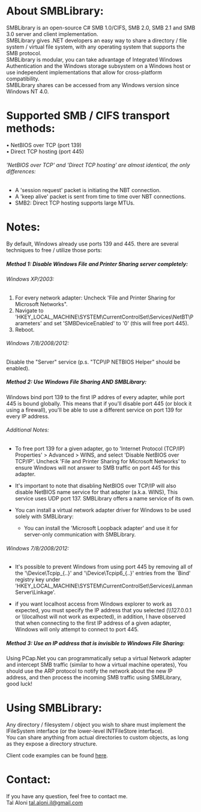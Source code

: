 About SMBLibrary:
=================
SMBLibrary is an open-source C# SMB 1.0/CIFS, SMB 2.0, SMB 2.1 and SMB 3.0 server and client implementation.  
SMBLibrary gives .NET developers an easy way to share a directory / file system / virtual file system, with any operating system that supports the SMB protocol.  
SMBLibrary is modular, you can take advantage of Integrated Windows Authentication and the Windows storage subsystem on a Windows host or use independent implementations that allow for cross-platform compatibility.  
SMBLibrary shares can be accessed from any Windows version since Windows NT 4.0.  

Supported SMB / CIFS transport methods:
=======================================
• NetBIOS over TCP (port 139)  
• Direct TCP hosting (port 445)

###### 'NetBIOS over TCP' and 'Direct TCP hosting' are almost identical, the only differences:
- A 'session request' packet is initiating the NBT connection.
- A 'keep alive' packet is sent from time to time over NBT connections.
- SMB2: Direct TCP hosting supports large MTUs.

Notes:
======
By default, Windows already use ports 139 and 445. there are several techniques to free / utilize those ports:

##### Method 1: Disable Windows File and Printer Sharing server completely:
###### Windows XP/2003:
1. For every network adapter: Uncheck 'File and Printer Sharing for Microsoft Networks".
2. Navigate to 'HKEY_LOCAL_MACHINE\SYSTEM\CurrentControlSet\Services\NetBT\Parameters' and set 'SMBDeviceEnabled' to '0' (this will free port 445).
3. Reboot.

###### Windows 7/8/2008/2012:
Disable the "Server" service (p.s. "TCP\IP NETBIOS Helper" should be enabled).

##### Method 2: Use Windows File Sharing AND SMBLibrary:
Windows bind port 139 to the first IP addres of every adapter, while port 445 is bound globally.
This means that if you'll disable port 445 (or block it using a firewall), you'll be able to use a different service on port 139 for every IP address.

###### Additional Notes:
* To free port 139 for a given adapter, go to 'Internet Protocol (TCP/IP) Properties' > Advanced > WINS, and select 'Disable NetBIOS over TCP/IP'.
Uncheck 'File and Printer Sharing for Microsoft Networks' to ensure Windows will not answer to SMB traffic on port 445 for this adapter.

* It's important to note that disabling NetBIOS over TCP/IP will also disable NetBIOS name service for that adapter (a.k.a. WINS), This service uses UDP port 137.
SMBLibrary offers a name service of its own.

* You can install a virtual network adapter driver for Windows to be used solely with SMBLibrary:
  - You can install the 'Microsoft Loopback adapter' and use it for server-only communication with SMBLibrary.

###### Windows 7/8/2008/2012:
* It's possible to prevent Windows from using port 445 by removing all of the '\Device\Tcpip_{..}' and '\Device\Tcpip6_{..}' entries from the `Bind' registry key under 'HKEY_LOCAL_MACHINE\SYSTEM\CurrentControlSet\Services\LanmanServer\Linkage'.  

* if you want localhost access from Windows explorer to work as expected, you must specify the IP address that you selected (\\\\127.0.0.1 or \\\\localhost will not work as expected), in addition, I have observed that when connecting to the first IP address of a given adapter, Windows will only attempt to connect to port 445.

##### Method 3: Use an IP address that is invisible to Windows File Sharing:
Using PCap.Net you can programmatically setup a virtual Network adapter and intercept SMB traffic (similar to how a virtual machine operates), You should use the ARP protocol to notify the network about the new IP address, and then process the incoming SMB traffic using SMBLibrary, good luck! 

Using SMBLibrary:
=================
Any directory / filesystem / object you wish to share must implement the IFileSystem interface (or the lower-level INTFileStore interface).  
You can share anything from actual directories to custom objects, as long as they expose a directory structure.  

Client code examples can be found [here](ClientExamples.md).

Contact:
========
If you have any question, feel free to contact me.  
Tal Aloni <tal.aloni.il@gmail.com>
